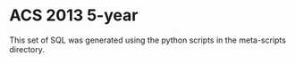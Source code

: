 ACS 2013 5-year
===============

This set of SQL was generated using the python scripts in the meta-scripts
directory.
